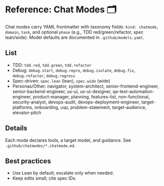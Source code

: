 # Reference: Chat Modes 🗂️

Chat modes carry YAML frontmatter with taxonomy fields: `kind: chatmode`, `domain`, `task`, and optional `phase` (e.g., TDD red/green/refactor, spec lean/wide). Model defaults are documented in `.github/models.yaml`.

## List
- TDD: `tdd.red`, `tdd.green`, `tdd.refactor`
- Debug: `debug.start`, `debug.repro`, `debug.isolate`, `debug.fix`, `debug.refactor`, `debug.regress`
- Spec-driven: `spec.lean` (lean), `spec.wide` (wide)
- Personas/Other: navigator, system-architect, senior-frontend-engineer, senior-backend-engineer, ux-ui, ux-ui-designer, qa-test-automation-engineer, product-manager, planning, features-list, non-functional, security-analyst, devops-audit, devops-deployment-engineer, target-platforms, onboarding, usp, problem-statement, target-audience, elevator-pitch

## Details
Each mode declares tools, a target model, and guidance. See `.github/chatmodes/*.chatmode.md`.

## Best practices
- Use Lean by default; escalate only when needed.
- Keep edits small; cite spec IDs.
